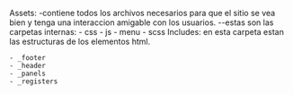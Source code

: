 Assets:
-contiene todos los archivos necesarios para que el sitio se vea bien y tenga una interaccion amigable con los usuarios. 
--estas son las carpetas internas:
    - css
    - js
    - menu
    - scss
Includes:
en esta carpeta estan las estructuras de los elementos html. 

    - _footer
    - _header
    - _panels
    - _registers

